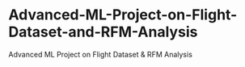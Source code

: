 # Advanced-ML-Project-on-Flight-Dataset-and-RFM-Analysis
Advanced ML Project on Flight Dataset &amp; RFM Analysis
